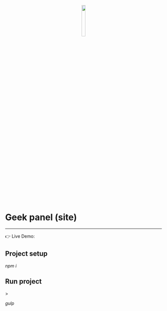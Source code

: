 <div align='center'><img style="width:16%" src='https://user-images.githubusercontent.com/105128267/220607693-29987a1c-8f0d-4835-9bfe-3b5c9f326b17.png'/></div>

<h1>Geek panel (site)</h1>
<hr>
👉 Live Demo: 

<h2>Project setup</h2>

<i>npm i</i>

<h2>Run project</h2>>

<i>gulp</i>
